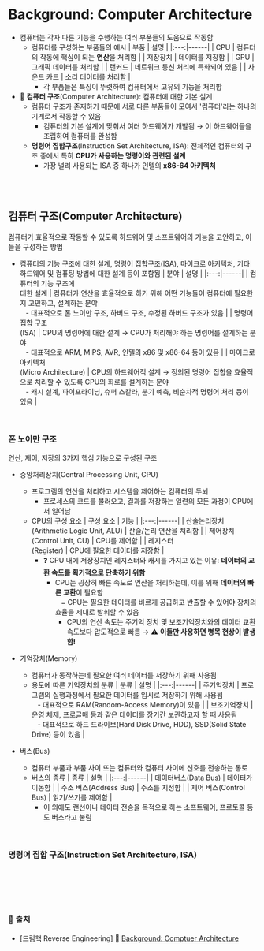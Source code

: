 # Background: Computer Architecture

* 컴퓨터는 각자 다른 기능을 수행하는 여러 부품들의 도움으로 작동함
    - 컴퓨터를 구성하는 부품들의 예시
        | 부품 | 설명 |
        |:---:|------|
        | CPU | 컴퓨터의 작동에 핵심이 되는 **연산**을 처리함 |
        | 저장장치 | 데이터를 저장함 |
        | GPU | 그래픽 데이터를 처리함 |
        | 랜커드 | 네트워크 통신 처리에 특화되어 있음 |
        | 사운드 카드 | 소리 데이터를 처리함 |
        + 각 부품들은 특징이 뚜렷하여 컴퓨터에서 고유의 기능을 처리함
* 📌 **컴퓨터 구조**(Computer Architecture): 컴퓨터에 대한 기본 설계
    - 컴퓨터 구조가 존재하기 때문에 서로 다른 부품들이 모여서 '컴퓨터'라는 하나의 기계로서 작동할 수 있음
        + 컴퓨터의 기본 설계에 맞춰서 여러 하드웨어가 개발됨 → 이 하드웨어들을 조립하여 컴퓨터를 완성함
    - **명령어 집합구조**(Instruction Set Architecture, ISA): 전체적인 컴퓨터의 구조 중에서 특히 **CPU가 사용하는 명령어와 관련된 설계**
        + 가장 널리 사용되는 ISA 중 하나가 인텔의 **x86-64 아키텍처**

<br/><br/>

## 컴퓨터 구조(Computer Architecture)
컴퓨터가 효율적으로 작동할 수 있도록 하드웨어 및 소프트웨어의 기능을 고안하고, 이들을 구성하는 방법
* 컴퓨터의 기능 구조에 대한 설계, 명령어 집합구조(ISA), 마이크로 아키텍처, 기타 하드웨어 및 컴퓨팅 방법에 대한 설계 등이 포함됨
    | 분야 | 설명 |
    |:---:|------|
    | 컴퓨터의 기능 구조에 <br/>대한 설계 | 컴퓨터가 연산을 효율적으로 하기 위해 어떤 기능들이 컴퓨터에 필요한지 고민하고, 설계하는 분야 <br/> &nbsp;&nbsp; - 대표적으로 폰 노이만 구조, 하버드 구조, 수정된 하버드 구조가 있음 |
    | 명령어 집합 구조 <br/> (ISA) | CPU의 명령어에 대한 설계 → CPU가 처리해야 하는 명령어를 설계하는 분야 <br/> &nbsp;&nbsp; - 대표적으로 ARM, MIPS, AVR, 인텔의 x86 및 x86-64 등이 있음 |
    | 마이크로 아키텍처 <br/>(Micro Architecture) | CPU의 하드웨어적 설계 → 정의된 명령어 집합을 효율적으로 처리할 수 있도록 CPU의 회로를 설계하는 분야 <br/> &nbsp;&nbsp; - 캐시 설계, 파이프라이닝, 슈퍼 스칼라, 분기 예측, 비순차적 명령어 처리 등이 있음 |

<br/>

### 폰 노이만 구조
연산, 제어, 저장의 3가지 핵심 기능으로 구성된 구조
* 중앙처리장치(Central Processing Unit, CPU)
    - 프로그램의 연산을 처리하고 시스템을 제어하는 컴퓨터의 두뇌
        + 프로세스의 코드를 불러오고, 결과를 저장하는 일련의 모든 과정이 CPU에서 일어남
    - CPU의 구성 요소
        | 구성 요소 | 기능 |
        |:---:|------|
        | 산술논리장치<br/>(Arithmetic Logic Unit, ALU) | 산술/논리 연산을 처리함 |
        | 제어장치 <br/>(Control Unit, CU) | CPU를 제어함 |
        | 레지스터<br/>(Register) | CPU에 필요한 데이터를 저장함 |
        + ❓ CPU 내에 저장장치인 레지스터와 캐시를 가지고 있는 이유: **데이터의 교환 속도를 획기적으로 단축하기 위함**
            - CPU는 굉장히 빠른 속도로 연산을 처리하는데, 이를 위해 **데이터의 빠른 교환**이 필요함 <br/> &nbsp;&nbsp; = CPU는 필요한 데이터를 바르게 공급하고 반출할 수 있어야 장치의 효율을 제대로 발휘할 수 있음
                + CPU의 연산 속도는 주기억 장치 및 보조기억장치와의 데이터 교환 속도보다 압도적으로 빠름 → ⚠️ **이들만 사용하면 병목 현상이 발생함!**

* 기억장치(Memory)
    - 컴퓨터가 동작하는데 필요한 여러 데이터를 저장하기 위해 사용됨
    - 용도에 따른 기억장치의 분류
        | 분류 | 설명 |
        |:---:|------|
        | 주기억장치 | 프로그램의 실행과정에서 필요한 데이터를 임시로 저장하기 위해 사용됨 <br/> &nbsp;&nbsp; - 대표적으로 RAM(Random-Access Memory)이 있음 |
        | 보조기억장치 | 운영 체제, 프로글매 등과 같은 데이터를 장기간 보관하고자 할 때 사용됨 <br/> &nbsp;&nbsp; - 대표적으로 하드 드라이브(Hard Disk Drive, HDD), SSD(Solid State Drive) 등이 있음 |
* 버스(Bus)
    - 컴퓨터 부품과 부품 사이 또는 컴퓨터와 컴퓨터 사이에 신호를 전송하는 통로
    - 버스의 종류
        | 종류 | 설명 |
        |:---:|------|
        | 데이터버스(Data Bus) | 데이터가 이동함 |
        | 주소 버스(Address Bus) | 주소를 지정함 |
        | 제어 버스(Control Bus) | 읽기/쓰기를 제어함 |
        + 이 외에도 랜선이나 데이터 전송을 목적으로 하는 소프트웨어, 프로토콜 등도 버스라고 불림

<br/>

### 명령어 집합 구조(Instruction Set Architecture, ISA)

<br/><br/><br/><br/>
### 🔖 출처
* [드림핵 Reverse Engineering] 📌 [Background: Comptuer Architecture](https://dreamhack.io/lecture/courses/62)
